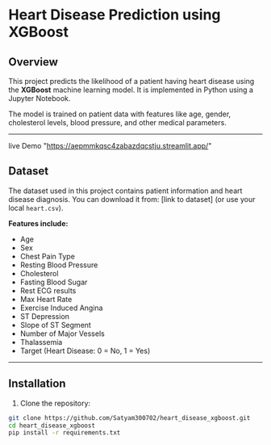 # Heart Disease Prediction using XGBoost

## Overview
This project predicts the likelihood of a patient having heart disease using the **XGBoost** machine learning model. It is implemented in Python using a Jupyter Notebook.

The model is trained on patient data with features like age, gender, cholesterol levels, blood pressure, and other medical parameters.

---
live Demo "https://aepmmkqsc4zabazdqcstju.streamlit.app/"

## Dataset
The dataset used in this project contains patient information and heart disease diagnosis. You can download it from: [link to dataset] (or use your local `heart.csv`).

**Features include:**
- Age
- Sex
- Chest Pain Type
- Resting Blood Pressure
- Cholesterol
- Fasting Blood Sugar
- Rest ECG results
- Max Heart Rate
- Exercise Induced Angina
- ST Depression
- Slope of ST Segment
- Number of Major Vessels
- Thalassemia
- Target (Heart Disease: 0 = No, 1 = Yes)

---

## Installation

1. Clone the repository:

```bash
git clone https://github.com/Satyam300702/heart_disease_xgboost.git
cd heart_disease_xgboost
pip install -r requirements.txt

